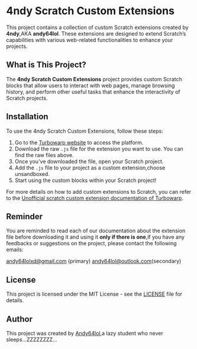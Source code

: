 # 4ndy Scratch Custom Extensions

This project contains a collection of custom Scratch extensions created by **4ndy**,AKA **andy64lol**. These extensions are designed to extend Scratch’s capabilities with various web-related functionalities to enhance your projects.

## What is This Project?

The **4ndy Scratch Custom Extensions** project provides custom Scratch blocks that allow users to interact with web pages, manage browsing history, and perform other useful tasks that enhance the interactivity of Scratch projects.

## Installation

To use the 4ndy Scratch Custom Extensions, follow these steps:

1. Go to the [Turbowarp website](https://turbowarp.org/) to access the platform.
2. Download the raw `.js` file for the extension you want to use. You can find the raw files above.
3. Once you've downloaded the file, open your Scratch project.
4. Add the `.js` file to your project as a custom extension,choose unsandboxed.
5. Start using the custom blocks within your Scratch project!

For more details on how to add custom extensions to Scratch, you can refer to the [Unofficial scratch custom extension documentation of Turbowarp](https://docs.turbowarp.org/development/extensions/introduction).

## Reminder

You are reminded to read each of our documentation about the extension file before downloading it and using it **only if there is one**,if you have any feedbacks or suggestions on the project, please contact the following emails:

andy64lolxd@gmail.com (primary)
andy64lol@outlook.com(secondary)

## License

This project is licensed under the MIT License - see the [LICENSE](LICENSE) file for details.

## Author

This project was created by [Andy64lol](https://github.com/andy64lol),a lazy student who never sleeps...ZZZZZZZZ...
